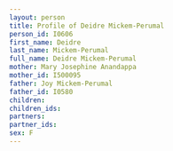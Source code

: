 ```yaml
---
layout: person
title: Profile of Deidre Mickem-Perumal
person_id: I0606
first_name: Deidre
last_name: Mickem-Perumal
full_name: Deidre Mickem-Perumal
mother: Mary Josephine Anandappa
mother_id: I500095
father: Joy Mickem-Perumal
father_id: I0580
children:
children_ids:
partners:
partner_ids:
sex: F
---
```


